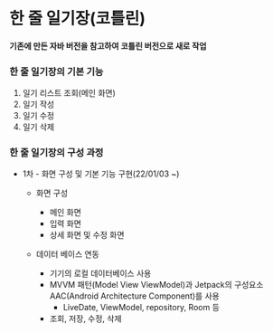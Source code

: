 # 한 줄 일기장(코틀린)
#### 기존에 만든 자바 버전을 참고하여 코틀린 버전으로 새로 작업
 
### 한 줄 일기장의 기본 기능
1. 일기 리스트 조회(메인 화면)
2. 일기 작성
3. 일기 수정
4. 일기 삭제

### 한 줄 일기장의 구성 과정

* 1차 - 화면 구성 및 기본 기능 구현(22/01/03 ~)
  * 화면 구성
    * 메인 화면
    * 입력 화면   
    * 상세 화면 및 수정 화면
 
  * 데이터 베이스 연동
    * 기기의 로컬 데이터베이스 사용
    * MVVM 패턴(Model View ViewModel)과 Jetpack의 구성요소 AAC(Android Architecture Component)를 사용
      * LiveDate, ViewModel, repository, Room 등 
    * 조회, 저장, 수정, 삭제
